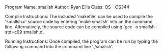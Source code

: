 Program Name: smallsh
Author: Ryan Ellis
Class: OS - CS344

Compile Instructions: The included 'makefile' can be used to compile the 'smallsh.c' source code by entering 'make smallsh' into an the command line. Alternatively, the source code can be compiled using 'gcc -o smallsh -std=c99 smallsh.c'.

Running Instructions: Once compiled, the program can be run by typing the following command into the command line './smallsh'.
